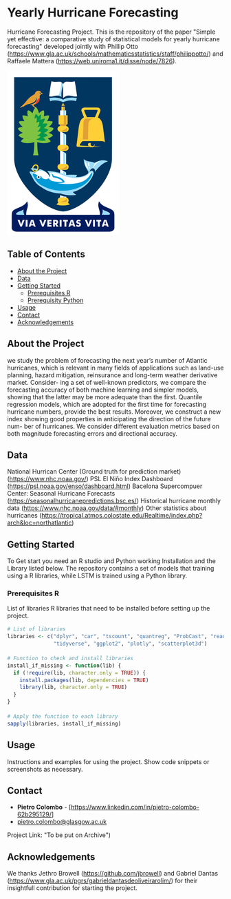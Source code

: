 # Yearly Hurricane Forecasting

Hurricane Forecasting Project. This is the repository of the paper "Simple yet effective: a comparative study of statistical models for
yearly hurricane forecasting" developed jointly with Phillip Otto (https://www.gla.ac.uk/schools/mathematicsstatistics/staff/philippotto/)
and Raffaele Mattera (https://web.uniroma1.it/disse/node/7826).

![Project Logo](Uni_Glasgow_2017_arms.png)

## Table of Contents

- [About the Project](#about-the-project)
- [Data](#data)
- [Getting Started](#getting-started)
  - [Prerequisites R](#prerequisitesR)
  - [Prerequisity Python](#prerequisitesPython)
- [Usage](#usage)
- [Contact](#contact)
- [Acknowledgements](#acknowledgements)

## About the Project

we study the problem of forecasting the next year’s number of Atlantic
hurricanes, which is relevant in many fields of applications such as land-use planning,
hazard mitigation, reinsurance and long-term weather derivative market. Consider-
ing a set of well-known predictors, we compare the forecasting accuracy of both
machine learning and simpler models, showing that the latter may be more adequate
than the first. Quantile regression models, which are adopted for the first time for
forecasting hurricane numbers, provide the best results. Moreover, we construct a
new index showing good properties in anticipating the direction of the future num-
ber of hurricanes. We consider different evaluation metrics based on both magnitude
forecasting errors and directional accuracy.

## Data
National Hurrican Center (Ground truth for prediction market)(https://www.nhc.noaa.gov/)
PSL El Niño Index Dashboard (https://psl.noaa.gov/enso/dashboard.html)
Bacelona Supercompuer Center: Seasonal Hurricane Forecasts (https://seasonalhurricanepredictions.bsc.es/)
Historical hurricane monthly data (https://www.nhc.noaa.gov/data/#monthly)
Other statistics about hurricanes (https://tropical.atmos.colostate.edu/Realtime/index.php?arch&loc=northatlantic)

## Getting Started

To Get start you need an R studio and Python working Installation and the Library listed below.
The repository contains a set of models that training using a R libraries, while LSTM is trained using 
a Python library.

### Prerequisites R

 List of libraries R libraries that need to be installed before setting up the project.

```r
# List of libraries
libraries <- c("dplyr", "car", "tscount", "quantreg", "ProbCast", "readr", 
               "tidyverse", "ggplot2", "plotly", "scatterplot3d")

# Function to check and install libraries
install_if_missing <- function(lib) {
  if (!require(lib, character.only = TRUE)) {
    install.packages(lib, dependencies = TRUE)
    library(lib, character.only = TRUE)
  }
}

# Apply the function to each library
sapply(libraries, install_if_missing)
```

## Usage

Instructions and examples for using the project. Show code snippets or screenshots as necessary.


## Contact

- **Pietro Colombo** - [https://www.linkedin.com/in/pietro-colombo-62b295129/]
- pietro.colombo@glasgow.ac.uk

Project Link: "To be put on Archive")

## Acknowledgements

We thanks Jethro Browell (https://github.com/jbrowell) and Gabriel Dantas (https://www.gla.ac.uk/pgrs/gabrieldantasdeoliveirarolim/) for their insightfull contribution for starting the project.



